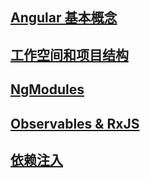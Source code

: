 ## [Angular 基本概念](./conceptualAngular.md)

## [工作空间和项目结构](./conceptualWorkspaceStructure.md)

## [NgModules](./conceptualNgmodules.md)

## [Observables & RxJS](./conceptualObservablesRxJS.md)

## [依赖注入](./conceptualDependencyInjection.md)